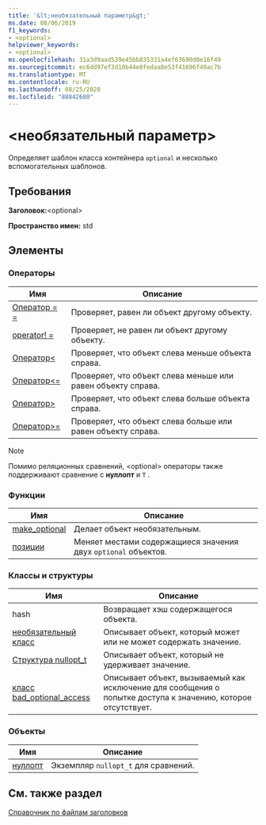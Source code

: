 ```yaml
---
title: '&lt;необязательный параметр&gt;'
ms.date: 08/06/2019
f1_keywords:
- <optional>
helpviewer_keywords:
- <optional>
ms.openlocfilehash: 31a3d9aad539e45bb835331a4ef63690d0e16f49
ms.sourcegitcommit: ec6dd97ef3d10b44e0fedaa8e53f41696f49ac7b
ms.translationtype: MT
ms.contentlocale: ru-RU
ms.lasthandoff: 08/25/2020
ms.locfileid: "88842680"
---
```

# <a name="ltoptionalgt"></a>&lt;необязательный параметр&gt;

Определяет шаблон класса контейнера `optional` и несколько вспомогательных шаблонов.

## <a name="requirements"></a>Требования

**Заголовок:**\<optional>

**Пространство имен:** std

## <a name="members"></a>Элементы

### <a name="operators"></a>Операторы

|Имя|Описание|
|-|-|
|[Оператор = =](../standard-library/optional-operators.md#op_eq_eq)|Проверяет, равен ли объект другому объекту.|
|[operator! =](../standard-library/optional-operators.md#op_neq)|Проверяет, не равен ли объект другому объекту.|
|[Оператор<](../standard-library/optional-operators.md#op_lt)|Проверяет, что объект слева меньше объекта справа.|
|[Оператор<=](../standard-library/optional-operators.md#op_lt_eq)|Проверяет, что объект слева меньше или равен объекту справа.|
|[Оператор>](../standard-library/optional-operators.md#op_gt)|Проверяет, что объект слева больше объекта справа.|
|[Оператор>=](../standard-library/optional-operators.md#op_lt_eq)|Проверяет, что объект слева больше или равен объекту справа.|

> [!NOTE]
> Помимо реляционных сравнений, \<optional> операторы также поддерживают сравнение с **нуллопт** и `T` .

### <a name="functions"></a>Функции

|Имя|Описание|
|-|-|
|[make_optional](../standard-library/optional-functions.md#make_optional)|Делает объект необязательным.|
|[позиции](../standard-library/optional-functions.md#swap)|Меняет местами содержащиеся значения двух `optional` объектов.|

### <a name="classes-and-structs"></a>Классы и структуры

|Имя|Описание|
|-|-|
|hash|Возвращает хэш содержащегося объекта.|
|[необязательный класс](../standard-library/optional-class.md)|Описывает объект, который может или не может содержать значение.|
|[Структура nullopt_t](../standard-library/nullopt-t-structure.md)|Описывает объект, который не удерживает значение.|
|[класс bad_optional_access](../standard-library/bad-optional-access-class.md)|Описывает объект, вызываемый как исключение для сообщения о попытке доступа к значению, которое отсутствует.|

### <a name="objects"></a>Объекты

|Имя|Описание|
|-|-|
|[нуллопт](../standard-library/optional-functions.md#nullopt)|Экземпляр `nullopt_t` для сравнений.|

## <a name="see-also"></a>См. также раздел

[Справочник по файлам заголовков](../standard-library/cpp-standard-library-header-files.md)
